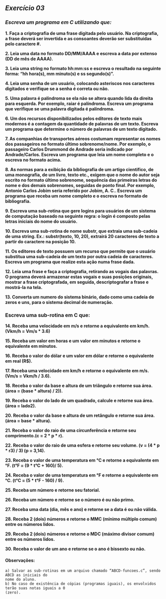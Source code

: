 ## *Exercício 03*  

### *Escreva um programa em C utilizando que:*  



**1. Faça a criptografia de uma frase digitada pelo usuário. Na criptografia, a frase deverá ser invertida e as consoantes deverão ser substituídas pelo caractere #.**

**2. Leia uma data no formato DD/MM/AAAA e escreva a data por extenso (DD de mês de AAAA).**  

**3. Leia uma string no formato hh:mm:ss e escreva o resultado na seguinte forma: “hh hora(s), mm minuto(s) e ss segundo(s)”.**  

**4. Leia uma senha de um usuário, colocando asteriscos nos caracteres digitados e verifique se a senha é correta ou não.**  

**5. Uma palavra é palíndroma se ela não se altera quando lida da direita para esquerda. Por exemplo, raiar é palíndroma. Escreva um programa que verifique se uma palavra digitada é palíndroma.**  

**6. Um dos recursos disponibilizados pelos editores de texto mais modernos é a contagem da quantidade de palavras de um texto. Escreva um programa que determine o número de palavras de um texto digitado.**  

**7. As companhias de transportes aéreos costumam representar os nomes dos passageiros no formato último sobrenome/nome. Por exemplo, o passageiro Carlos Drummond de Andrade seria indicado por Andrade/Carlos. Escreva um programa que leia um nome completo e o escreva no formato acima.**  

**8. As normas para a exibição da bibliografia de um artigo cientifico, de uma monografia, de um livro, texto etc., exigem que o nome do autor seja escrito no formato último sobrenome, sequência das primeiras letras do nome e dos demais sobrenomes, seguidas de ponto final. Por exemplo, Antonio Carlos Jobim seria referido por Jobim, A. C.. Escreva um programa que receba um nome completo e o escreva no formato de bibliografia.**  

**9. Escreva uma sub-rotina que gere logins para usuários de um sistema de computação baseado na seguinte regra: o login é composto pelas letras iniciais do nome do usuário.**  

**10. Escreva uma sub-rotina de nome substr, que extraia uma sub-cadeia de uma string. Ex.: substr(texto, 10, 20), extrairá 20 caracteres de texto a partir do caractere na posição 10.**  

**11. Os editores de texto possuem um recurso que permite que o usuário substitua uma sub-cadeia de um texto por outra cadeia de caracteres. Escreva um programa que realize esta ação numa frase dada.**  

**12. Leia uma frase e faça a criptografia, retirando as vogais das palavras. O programa deverá armazenar estas vogais e suas posições originais, mostrar a frase criptografada, em seguida, descriptografar a frase e mostrá-la na tela.**  

**13. Converta um numero do sistema binário, dado como uma cadeia de zeros e uns, para o sistema decimal de numeração.**

### Escreva uma sub-rotina em C que:  

**14. Receba uma velocidade em m/s e retorne a equivalente em km/h. (Vkm/h = Vm/s * 3.6)**  

**15. Receba um valor em horas e um valor em minutos e retorne o equivalente em minutos.**  

**16. Receba o valor do dólar e um valor em dólar e retorne o equivalente em real (R$).**  

**17. Receba uma velocidade em km/h e retorne o equivalente em m/s. (Vm/s = Vkm/h / 3.6).**  

**18. Receba o valor da base e altura de um triângulo e retorne sua área. (área = (base * altura) / 2)).**

**19. Receba o valor do lado de um quadrado, calcule e retorne sua área. (área = lado2).**  

**20. Receba o valor da base e altura de um retângulo e retorne sua área. (área = base * altura).**  

**21. Receba o valor do raio de uma circunferência e retorne seu comprimento.(c = 2 * p * r).**  

**22. Receba o valor do raio de uma esfera e retorne seu volume. (v = (4 * p * r3) / 3) (p = 3,14).**  

**23. Receba o valor de uma temperatura em °C e retorne a equivalente em °F. (t°F = (9 * t°C + 160)/ 5).**  

**24. Receba o valor de uma temperatura em °F e retorne a equivalente em °C. (t°C = (5 * t°F - 160) / 9).**  

**25. Receba um número e retorne seu fatorial.**  

**26. Receba um número e retorne se o número é ou não primo.**  

**27. Receba uma data (dia, mês e ano) e retorne se a data é ou não válida.**  

**28. Receba 2 (dois) números e retorne o MMC (mínimo múltiplo comum) entre os números lidos.**  

**29. Receba 2 (dois) números e retorne o MDC (máximo divisor comum) entre os números lidos.**  

**30. Receba o valor de um ano e retorne se o ano é bissexto ou não.**


#### Observações:  
    a) Salvar as sub-rotinas em um arquivo chamado “ABCD-funcoes.c”, sendo ABCD as iniciais do
    nome do aluno.  
    b) No caso de existência de cópias (programas iguais), os envolvidos terão suas notas iguais a 0
    (zero).